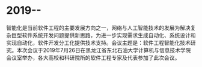 # 2019--
智能化是当前软件工程的主要发展方向之一，网络与人工智能技术的发展为解决复杂巨型软件系统开发问题提供新思路，为进一步实现需求生成自动化、系统设计和实现自动化，软件开发分工化提供技术支持。会议主题是：软件工程智能化技术研究。本次会议于2019年7月26日在黑龙江省东北石油大学计算机与信息技术学院会议室举办，各大高校和科研院所的软件工程专家及代表参加了此次会议。
